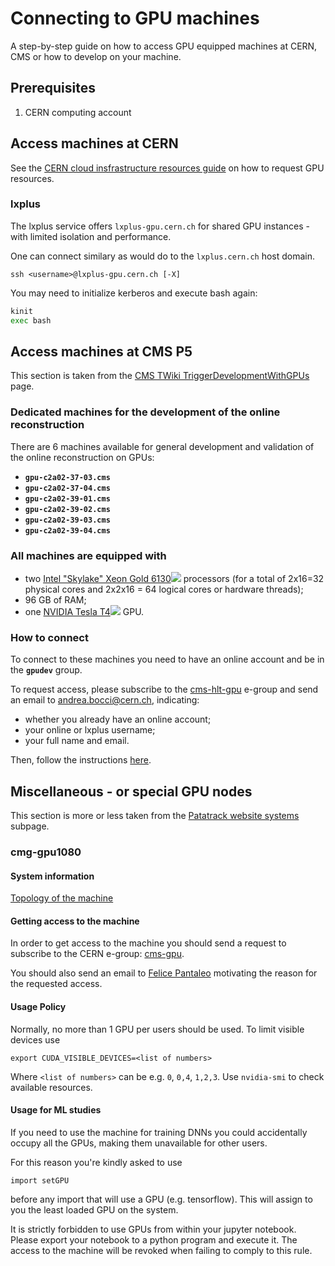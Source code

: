 # Connecting to GPU machines

A step-by-step guide on how to access GPU equipped machines at CERN, CMS or how to develop on your machine.

## Prerequisites

1. CERN computing account

## Access machines at CERN

See the [CERN cloud insfrastructure resources guide](https://clouddocs.web.cern.ch/gpu/index.html) on how to request GPU resources.

### lxplus

The lxplus service offers `lxplus-gpu.cern.ch` for shared GPU instances - with limited isolation and performance.

One can connect similary as would do to the `lxplus.cern.ch` host domain.

    ssh <username>@lxplus-gpu.cern.ch [-X]
	
You may need to initialize kerberos and execute bash again:

```bash
kinit
exec bash
```

## Access machines at CMS P5

This section is taken from the [CMS TWiki TriggerDevelopmentWithGPUs](https://twiki.cern.ch/twiki/bin/viewauth/CMS/TriggerDevelopmentWithGPUs) page.

### Dedicated machines for the development of the online reconstruction

There are 6 machines available for general development and validation of the online reconstruction on GPUs:

* **`gpu-c2a02-37-03.cms`**
* **`gpu-c2a02-37-04.cms`**
* **`gpu-c2a02-39-01.cms`**
* **`gpu-c2a02-39-02.cms`**
* **`gpu-c2a02-39-03.cms`**
* **`gpu-c2a02-39-04.cms`**

### All machines are equipped with

* two [Intel "Skylake" Xeon Gold 6130![](https://twiki.cern.ch/twiki/pub/TWiki/TWikiDocGraphics/external-link.gif)](https://ark.intel.com/content/www/us/en/ark/products/120492/intel-xeon-gold-6130-processor-22m-cache-2-10-ghz.html) processors (for a total of 2x16=32 physical cores and 2x2x16 = 64 logical cores or hardware threads);
* 96 GB of RAM;
* one [NVIDIA Tesla T4![](https://twiki.cern.ch/twiki/pub/TWiki/TWikiDocGraphics/external-link.gif)](https://www.nvidia.com/en-us/data-center/tesla-t4/) GPU.

### How to connect

To connect to these machines you need to have an online account and be in the **`gpudev`** group.

To request access, please subscribe to the [cms-hlt-gpu](https://e-groups.cern.ch/e-groups/Egroup.do?egroupId=10346110&searchField=0&searchMethod=0&searchValue=cms-hlt-gpu&pageSize=30&hideSearchFields=false&searchMemberOnly=false&searchAdminOnly=false) e-group and send an email to [andrea.bocci@cern.ch](mailto:andrea.bocci@cern.ch), indicating:

* whether you already have an online account;
* your online or lxplus username;
* your full name and email.

Then, follow the instructions
[here](https://twiki.cern.ch/twiki/bin/viewauth/CMS/TriggerDevelopmentWithGPUs#Connecting_to_the_machines).

## Miscellaneous - or special GPU nodes

This section is more or less taken from the [Patatrack website systems](https://patatrack.web.cern.ch/patatrack/private/systems/cmg-gpu1080.html) subpage.

### cmg-gpu1080

#### System information

[Topology of the machine](https://fpantale.web.cern.ch/fpantale/out.pdf)

#### Getting access to the machine

In order to get access to the machine you should send a request to subscribe to the CERN e-group: 
[cms-gpu](https://e-groups.cern.ch/e-groups/Egroup.do?egroupId=10252295&searchField=0&searchMethod=1&searchValue=cms-gpu&pageSize=30&hideSearchFields=false&searchMemberOnly=false&searchAdminOnly=false).

You should also send an email to [Felice Pantaleo](mailto:felice.pantaleo@cern.ch) motivating the reason for the requested access.

#### Usage Policy

Normally, no more than 1 GPU per users should be used. To limit visible devices use

    export CUDA_VISIBLE_DEVICES=<list of numbers>

Where `<list of numbers>` can be e.g. `0`, `0,4`, `1,2,3`. Use `nvidia-smi` to check available resources.

#### Usage for ML studies

If you need to use the machine for training DNNs you could accidentally occupy all the GPUs, making them unavailable for other users.

For this reason you're kindly asked to use

`import setGPU`

before any import that will use a GPU (e.g. tensorflow). This will assign to you the least loaded GPU on the system.

It is strictly forbidden to use GPUs from within your jupyter notebook. Please export your notebook to a python program and execute it. The access to the machine will be revoked when failing to comply to this rule.

